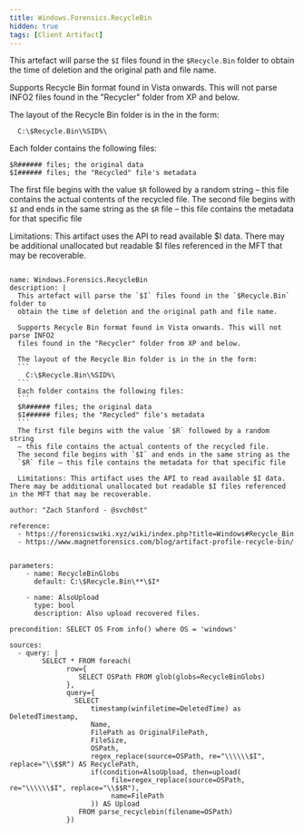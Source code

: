 ```yaml
---
title: Windows.Forensics.RecycleBin
hidden: true
tags: [Client Artifact]
---
```


This artefact will parse the `$I` files found in the `$Recycle.Bin` folder to
obtain the time of deletion and the original path and file name.

Supports Recycle Bin format found in Vista onwards. This will not parse INFO2
files found in the "Recycler" folder from XP and below.

The layout of the Recycle Bin folder is in the in the form:
```
  C:\$Recycle.Bin\%SID%\
```
Each folder contains the following files:
```
$R###### files; the original data
$I###### files; the "Recycled" file's metadata
```
The first file begins with the value `$R` followed by a random string
– this file contains the actual contents of the recycled file.
The second file begins with `$I` and ends in the same string as the
`$R` file – this file contains the metadata for that specific file

Limitations: This artifact uses the API to read available $I data. There may be additional unallocated but readable $I files referenced in the MFT that may be recoverable.


<pre><code class="language-yaml">
name: Windows.Forensics.RecycleBin
description: |
  This artefact will parse the `$I` files found in the `$Recycle.Bin` folder to
  obtain the time of deletion and the original path and file name.

  Supports Recycle Bin format found in Vista onwards. This will not parse INFO2
  files found in the &quot;Recycler&quot; folder from XP and below.

  The layout of the Recycle Bin folder is in the in the form:
  ```
    C:\$Recycle.Bin\%SID%\
  ```
  Each folder contains the following files:
  ```
  $R###### files; the original data
  $I###### files; the &quot;Recycled&quot; file&#x27;s metadata
  ```
  The first file begins with the value `$R` followed by a random string
  – this file contains the actual contents of the recycled file.
  The second file begins with `$I` and ends in the same string as the
  `$R` file – this file contains the metadata for that specific file

  Limitations: This artifact uses the API to read available $I data. There may be additional unallocated but readable $I files referenced in the MFT that may be recoverable.

author: &quot;Zach Stanford - @svch0st&quot;

reference:
  - https://forensicswiki.xyz/wiki/index.php?title=Windows#Recycle_Bin
  - https://www.magnetforensics.com/blog/artifact-profile-recycle-bin/


parameters:
    - name: RecycleBinGlobs
      default: C:\$Recycle.Bin\**\$I*

    - name: AlsoUpload
      type: bool
      description: Also upload recovered files.

precondition: SELECT OS From info() where OS = &#x27;windows&#x27;

sources:
  - query: |
        SELECT * FROM foreach(
              row={
                 SELECT OSPath FROM glob(globs=RecycleBinGlobs)
              },
              query={
                SELECT
                    timestamp(winfiletime=DeletedTime) as DeletedTimestamp,
                    Name,
                    FilePath as OriginalFilePath,
                    FileSize,
                    OSPath,
                    regex_replace(source=OSPath, re=&quot;\\\\\\$I&quot;, replace=&quot;\\$$R&quot;) AS RecyclePath,
                    if(condition=AlsoUpload, then=upload(
                         file=regex_replace(source=OSPath, re=&quot;\\\\\\$I&quot;, replace=&quot;\\$$R&quot;),
                         name=FilePath
                    )) AS Upload
                 FROM parse_recyclebin(filename=OSPath)
              })

</code></pre>

